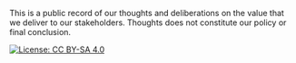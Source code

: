 This is a public record of our thoughts and deliberations on the value that we deliver to our stakeholders. Thoughts does not constitute our policy or final conclusion.

[![License: CC BY-SA 4.0](https://img.shields.io/badge/License-CC%20BY--SA%204.0-lightgrey.svg)](https://creativecommons.org/licenses/by-sa/4.0/)
